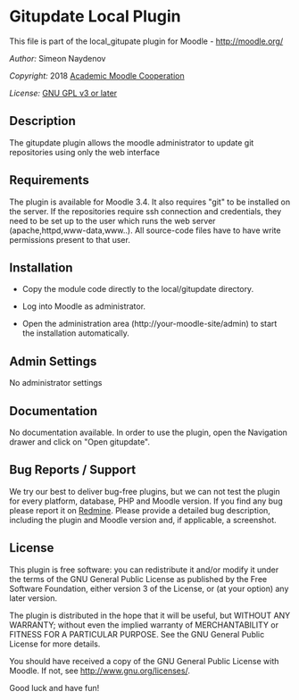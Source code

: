 Gitupdate Local Plugin
======================

This file is part of the local_gitupate plugin for Moodle - <http://moodle.org/>

*Author:*   Simeon Naydenov


*Copyright:* 2018 [Academic Moodle Cooperation](http://www.academic-moodle-cooperation.org)


*License:*   [GNU GPL v3 or later](http://www.gnu.org/copyleft/gpl.html)


Description
-----------

The gitupdate plugin allows the moodle administrator to update git repositories using only the
web interface


Requirements
------------

The plugin is available for Moodle 3.4. It also requires "git" to be installed on the server. If 
the repositories require ssh connection and credentials, they need to be set up to the user which
runs the web server (apache,httpd,www-data,www..). All source-code files have to have write permissions
present to that user. 


Installation
------------

* Copy the module code directly to the local/gitupdate directory.

* Log into Moodle as administrator.

* Open the administration area (http://your-moodle-site/admin) to start the installation
  automatically.


Admin Settings
--------------

No administrator settings

Documentation
-------------

No documentation available. 
In order to use the plugin, open the Navigation drawer and click on "Open gitupdate".


Bug Reports / Support
---------------------

We try our best to deliver bug-free plugins, but we can not test the plugin for every platform,
database, PHP and Moodle version. If you find any bug please report it on
[Redmine](https://moodledev.zserv.tuwien.ac.at/redmine/projects/gitupdate/issues). Please
provide a detailed bug description, including the plugin and Moodle version and, if applicable, a
screenshot.


License
-------

This plugin is free software: you can redistribute it and/or modify it under the terms of the GNU
General Public License as published by the Free Software Foundation, either version 3 of the
License, or (at your option) any later version.

The plugin is distributed in the hope that it will be useful, but WITHOUT ANY WARRANTY; without
even the implied warranty of MERCHANTABILITY or FITNESS FOR A PARTICULAR PURPOSE. See the GNU
General Public License for more details.

You should have received a copy of the GNU General Public License with Moodle. If not, see
<http://www.gnu.org/licenses/>.


Good luck and have fun!
